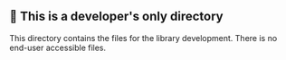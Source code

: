 ## :no_entry_sign: This is a developer's only directory
This directory contains the files for the library development. There is no
end-user accessible files.
